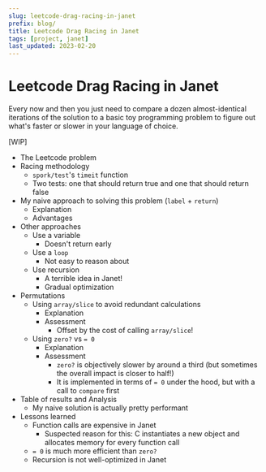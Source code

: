 ```yaml
---
slug: leetcode-drag-racing-in-janet
prefix: blog/
title: Leetcode Drag Racing in Janet
tags: [project, janet]
last_updated: 2023-02-20
---
```


# Leetcode Drag Racing in Janet

Every now and then you just need to compare a dozen almost-identical iterations of the solution to a basic toy programming problem to figure out what's faster or slower in your language of choice.

[WIP]

<!--truncate-->

- The Leetcode problem 
- Racing methodology 
	- `spork/test`'s `timeit` function 
	- Two tests: one that should return true and one that should return false
- My naive approach to solving this problem (`label` + `return`)
	- Explanation 
	- Advantages 
- Other approaches 
	- Use a variable 
		- Doesn't return early 
	- Use a `loop`
		- Not easy to reason about 
	- Use recursion 
		- A terrible idea in Janet!
		- Gradual optimization 
- Permutations 
	- Using `array/slice` to avoid redundant calculations 
		- Explanation 
		- Assessment 
			- Offset by the cost of calling `array/slice`! 
	- Using `zero?` vs `= 0` 
		- Explanation 
		- Assessment 
			- `zero?` is objectively slower by around a third (but sometimes the overall impact is closer to half!)
			- It is implemented in terms of `= 0` under the hood, but with a call to `compare` first 
- Table of results and Analysis 
	- My naive solution is actually pretty performant 
- Lessons learned 
	- Function calls are expensive in Janet 
		- Suspected reason for this: C instantiates a new object and allocates memory for every function call 
	- `= 0` is much more efficient than `zero?`
	- Recursion is not well-optimized in Janet 